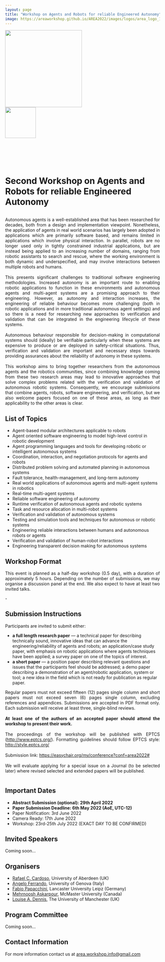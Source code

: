 ```yaml
---
layout: page
title: "Workshop on Agents and Robots for reliable Engineered Autonomy"
image: https://areaworkshop.github.io/AREA2022/images/logos/area_logo_1.png
---
```


<div class="columns large-7" >
<div markdown="1">

<!--<div style="float:left; clear:right; width:50%">
<img src="https://areaworkshop.github.io/AREA2022/images/logos/area_logo_1.png" style="width:250px"/>
</div>-->
<div>
<img src="https://areaworkshop.github.io/AREA2022/images/logos/area_logo_1.png" style="width:250px"/>
</div>

</div>
</div>

<div class="columns large-5" >
<div markdown="1">

<!--<div style="float:left; clear:right; width:50%">
<img src="https://areaworkshop.github.io/AREA2022/images/logos/ijcai_logo.png" style="width:100px"/>
</div>-->
<div>
<img src="https://areaworkshop.github.io/AREA2022/images/logos/ijcai_logo.png" style="width:100px"/>
</div>

</div>
</div>

<br />&nbsp;
<br />&nbsp;
<br />&nbsp;

# Second Workshop on Agents and Robots for reliable Engineered Autonomy

<div class="columns large-7" >
<div markdown="1">

<p align="justify">
  Autonomous agents is a well-established area that has been researched for decades, both from a design and implementation viewpoint.  Nonetheless, the application of agents in real world scenarios has largely been adopted in applications which are primarily software based, and remains limited in applications which involve physical interaction.
  In parallel, robots are no longer used only in tightly constrained industrial applications, but are instead being applied to an increasing number of domains, ranging from robotic assistants to search and rescue, where the working environment is both dynamic and underspecified, and may involve interactions between multiple robots and humans.<br>
<br>
  This presents significant challenges to traditional software engineering methodologies.  Increased autonomy is an important route to enabling robotic applications to function in these environments and autonomous agents and multi-agent systems are a promising approach to their engineering.  However, as autonomy and interaction increases, the engineering of reliable behaviour becomes more challenging (both in robotic applications and in more traditional autonomous agent settings) and so there is a need for researching new approaches to verification and validation that can be integrated in the engineering lifecycle of these systems.<br>
<br>
  Autonomous behaviour responsible for decision-making in computational systems should (ideally) be verifiable particularly when these systems are expensive to produce or are deployed in safety-critical situations. Thus, verification and validation are important and necessary steps towards providing assurances about the reliability of autonomy in these systems.<br>
<br>
  This workshop aims to bring together researchers from the autonomous agents and the robotics communities, since combining knowledge coming from these two research areas may lead to innovative approaches that solve complex problems related with the verification and validation of autonomous robotic systems. Consequently, we encourage submissions that combine agents, robots, software engineering, and verification, but we also welcome papers focused on one of these areas, as long as their applicability to the other areas is clear.
</p>

<!---
## Motivation

## Aim
--->

## List of Topics

<ul>
  <li> Agent-based modular architectures applicable to robots </li>
   <li> Agent oriented software engineering to model high-level control in robotic development </li>
   <li> Agent programming languages and tools for developing robotic or intelligent autonomous systems</li>
   <li> Coordination, interaction, and negotiation protocols for agents and robots</li>
   <li> Distributed problem solving and automated planning in autonomous systems</li>
   <li> Fault tolerance, health-management, and long-term autonomy</li>
   <li> Real world applications of autonomous agents and multi-agent systems in robotics</li>
   <li> Real-time multi-agent systems</li>
   <li> Reliable software engineering of autonomy</li>
   <li> Runtime verification of autonomous agents and robotic systems</li>
   <li> Task and resource allocation in multi-robot systems</li>
   <li> Verification and validation of autonomous systems</li>
   <li> Testing and simulation tools and techniques for autonomous or robotic systems</li>
   <li> Engineering reliable interactions between humans and autonomous robots or agents</li>
   <li> Verification and validation of human-robot interactions</li>
   <li> Engineering transparent decision making for autonomous systems</li>
</ul>


## Workshop Format

<p align="justify">
This event is planned as a half-day workshop (0.5 day), with a duration of approximately 5 hours. Depending on the number of submissions, we may organise a discussion panel at the end. We also expect to have at least two invited talks.
</p>
-

## Submission Instructions

<p align="justify">
Participants are invited to submit either:
<ul>
  <li><b>a full length research paper</b>
    &mdash;
    a technical paper for describing technically sound, innovative ideas that can advance the engineering/reliability of agents and robots;
    an application/case study paper, with emphasis on robotic applications where agents techniques have been applied;
    a survey paper on one of the topics of interest.</li>
  <li><b>a short paper</b>
    &mdash;
    a position paper describing relevant questions and issues that the participants feel should be addressed;
    a demo paper describing a demonstration of an agent/robotic application, system or tool;
    a new idea in the field which is not ready for publication as regular paper.</li>
</ul>
</p>
<p align="justify">
Regular papers must not exceed fifteen (12) pages single column and short papers must not exceed seven (6) pages single column, excluding references and appendices.
Submissions are accepted in PDF format only. Each submission will receive at least three, single-blind reviews.
<br><br>
<b>At least one of the authors of an accepted paper should attend the workshop to present their work. </b>
<br><br>
The proceedings of the workshop will be published with EPTCS (<a href="http://www.eptcs.org/">http://www.eptcs.org/</a>). Formatting guidelines should follow EPTCS style: <a href="http://style.eptcs.org/">http://style.eptcs.org/</a>
<br><br>
Submission link: <a href="https://easychair.org/my/conference?conf=area2022#">https://easychair.org/my/conference?conf=area2022#</a>
<br><br>
We will evaluate applying for a special issue on a Journal (to be selected later) where revised selected and extended papers will be published.
</p>

<!-- ## Accepted Papers

<div style="text-align:justify;">
<ul>
  <li>
  Peter Stringer, Rafael Cardoso, Xiaowei Huang and Louise Dennis. <i>Towards the Verification of Adaptable Reasoning in Autonomous Systems</i>.
  </li>
  <li>
  Eleonora Iotti, Giuseppe Petrosino, Stefania Monica and Federico Bergenti. <i>Early Experiments on Programming Autonomous Robots in Jadescript</i>.
  </li>
  <li>
  Livia Lestingi, Mehrnoosh Askarpour, Marcello Maria Bersani and Matteo Rossi. <i>Statistical Model Checking of Human-Robot Interaction Scenarios</i>.
  </li>
  <li>
  Victoria Edwards, Loy McGuire and Signe Redfield. <i>Establishing Reliable Robot Behavior using Capability Analysis Tables</i>.
  </li>
  <li>
  Simón C. Smith and Subramanian Ramamoorthy. <i>Semi-supervised Learning From Demonstration through Program Synthesis: An Inspection Robot Case Study</i>.
  </li>
  <li>
  Tuomas Halvari, Jukka K. Nurminen and Tommi Mikkonen. <i>Testing the Robustness of AutoML Systems</i>.
  </li>
  <li>
  Mehrnoosh Askarpour, Matteo Rossi and Omer Tiryakiler. <i>Co-Simulation of Human-Robot Collaboration: from Temporal Logic to 3D Simulation</i>.
  </li>
  <li>
  Connor Basich, Justin Svegliato and Shlomo Zilberstein. <i>Improving Competence for Reliable Autonomy</i>.
  </li>
  <li>
  Chidiebere Onyedinma, Patrick Gavigan and Babak Esfandiari. <i>Toward Campus Mail Delivery Using BDI</i>.
  </li>
  <li>
  Davide Ancona, Chiara Bassano, Manuela Chessa, Viviana Mascardi and Fabio Solari. <i>Engineering Reliable Interactions in the Reality-Artificiality Continuum</i>.
  </li>
</ul>
</div>

## Provisional programme : Friday 4th of September

The time is in <a href="https://time.is/it/CEST">CEST timezone</a>.

<table>
    <body>
        <tr>
            <th>13:00</th>
            <td colspan="4" class="stage-saturn">Welcome</td>
        </tr>
        <tr>
            <th>13:10</th>
            <td colspan="4" class="stage-earth">Keynote: <a href="https://sites.google.com/view/charles-lesire"> Charles Lesire </a>
              <span> Abstract: TBA
              </span>
            </td>
        </tr>
        <tr>
            <th>13:40</th>
            <td colspan="4" class="stage-venus">
            Question and Answer: Verification
            <span>
              Peter Stringer, Rafael Cardoso, Xiaowei Huang and Louise Dennis.
              <i>Towards the Verification of Adaptable Reasoning in Autonomous Systems</i>.
            </span>
            <br/>
            <span>
              Livia Lestingi, Mehrnoosh Askarpour, Marcello Maria Bersani and Matteo Rossi.
              <i>Statistical Model Checking of Human-Robot Interaction Scenarios</i>.
            </span>
            </td>
        </tr>
        <tr>
            <th>14:00</th>
            <td colspan="4" class="stage-mars">
            Question and Answer: Reliability
            <span>
              Victoria Edwards, Loy McGuire and Signe Redfield.
              <i>Establishing Reliable Robot Behavior using Capability Analysis Tables</i>.
            </span>
            <br/>
            <span>
              Connor Basich, Justin Svegliato and Shlomo Zilberstein.
              <i>Improving Competence for Reliable Autonomy</i>.
            </span>
            </td>
        </tr>
        <tr>
            <th>14:20</th>
            <td colspan="4" class="stage-venus">
            Question and Answer: Engineering
            <span>
              Eleonora Iotti, Giuseppe Petrosino, Stefania Monica and Federico Bergenti.
              <i>Early Experiments on Programming Autonomous Robots in Jadescript</i>.
            </span>
            <br/>
            <span>
              Chidiebere Onyedinma, Patrick Gavigan and Babak Esfandiari.
              <i>Toward Campus Mail Delivery Using BDI</i>.
            </span>
            </td>
        </tr>
       <tr>
            <th>14:40</th>
            <td colspan="4" class="stage-mercury">Break</td>
        </tr>
        <tr>
            <th>14:50</th>
            <td colspan="4" class="stage-earth">Keynote 2
              <span>TBA
              </span>
            </td>
        </tr>
        <tr>
            <th>15:20</th>
            <td colspan="4" class="stage-mars">
            Question and Answer: Learning
            <span>
              Simón C. Smith and Subramanian Ramamoorthy.
              <i>Semi-supervised Learning From Demonstration through Program Synthesis: An Inspection Robot Case Study</i>.
            </span>
            <br/>
            <span>
              Tuomas Halvari, Jukka K. Nurminen and Tommi Mikkonen.
              <i>Testing the Robustness of AutoML Systems</i>.
            </span>
            </td>
        </tr>
        <tr>
            <th>15:40</th>
            <td colspan="4" class="stage-venus">
            Question and Answer: Simulation
            <span>
              Mehrnoosh Askarpour, Matteo Rossi and Omer Tiryakiler.
              <i>Co-Simulation of Human-Robot Collaboration: from Temporal Logic to 3D Simulation</i>.
            </span>
            <br/>
            <span>
              	Davide Ancona, Chiara Bassano, Manuela Chessa, Viviana Mascardi and Fabio Solari	.
              <i>Engineering Reliable Interactions in the Reality-Artificiality Continuum</i>.
            </span>
            </td>
        </tr>
        <tr>
            <th>16:00</th>
            <td colspan="4" class="stage-earth">Keynote 3
              <span>TBA
              </span>
            </td>
        </tr>
        <tr>
            <th>16:30</th>
            <td colspan="4" class="stage-jupiter">Discussion panel
              <span> TBA
              </span>
            </td>
        </tr>
        <tr>
            <th>17:00</th>
            <td colspan="4" class="stage-saturn">Closing remarks
            </td>
        </tr>
    </body>
</table> -->

<div style="margin-top:10px;"></div>

<!-- ### Patronage

<a href="https://rainhub.org.uk/" target="_blank">
  <img align="left" src="https://areaworkshop.github.io/AREA2022/images/logos/RAIN.png" style="height:100px" style="width:100px" alt="RAIN Hub" title="RAIN Hub" hspace="10"/>
</a>
<a href="https://orcahub.org/" target="_blank">
  <img align="left" src="https://areaworkshop.github.io/AREA2022/images/logos/orca.jpeg" style="height:100px" style="width:100px" alt="ORCA Hub" title="ORCA Hub" hspace="10"/>
</a>
<a href="https://www.fairspacehub.org/" target="_blank">
  <img align="left" src="https://areaworkshop.github.io/AREA2022/images/logos/FAIR-SPACE_Logo_Col.png" style="height:100px" style="width:150px" alt="FAIR-SPACE Hub" title="FAIR-SPACE Hub" hspace="20"/>
</a>
<a href="https://www.consorzio-cini.it/index.php/en/labaiis-home" target="_blank">
  <img align="left" src="https://areaworkshop.github.io/AREA2022/images/logos/Logo_AIIS.jpg" style="height:140px" style="width:140px" alt="Milano - Bicocca Node of theAIIS(ArtificialIntelligence andIntelligentSystems) CINI National Lab" title="Milano - Bicocca Node of theAIIS(ArtificialIntelligence andIntelligentSystems) CINI National Lab"/>
</a> -->

<!-- <br />&nbsp;
<br />&nbsp;
<br />&nbsp;
<br />&nbsp;
<br />&nbsp; -->

<!-- ### Media Partner

<a href="https://www.mdpi.com/journal/jsan" target="_blank">
  <img align="left" src="https://areaworkshop.github.io/AREA2022/images/logos/JSAN_partnership.png" style="height:200px" style="width:200px" alt="Journal of Sensor and Actuator Networks" title="Journal of Sensor and Actuator Networks" hspace="20"/>
</a>
<a href="https://www.mdpi.com/journal/computers" target="_blank">
  <img align="left" src="https://areaworkshop.github.io/AREA2022/images/logos/Computers_partnership-01.png" style="height:200px" style="width:200px" alt="Computers — Open Access Journal" title="Computers — Open Access Journal" hspace="20"/>
</a>
-->

</div>
</div>

<div class="columns large-5" >
<div markdown="1">


## Important Dates

<ul>
<li><b>Abstract Submission (optional): 29th April 2022</b></li>
<li><b>Paper Submission Deadline: 6th May 2022 (AoE, UTC-12)</b></li>
<li>Paper Notification: 3rd June 2022</li>
<li>Camera Ready: 17th June 2022</li>
<li>Workshop: 23rd-25th July 2022 (EXACT DAY TO BE CONFIRMED)</li>
</ul>


<!-- <ul>
<li><b><s>Paper Submission Deadline: 10th May 2020 (AoE, UTC-12)</s></b></li>
<li><s>Paper Notification: 10th June 2020</s></li>
<li>Camera Ready: 10th July 2020</li>
<li>Workshop: 29th or 30th August or 4th or 5th September 2020</li>
  <br>
*AREA 2020 will be held virtually. More information about the format and confirmation of the exact date of the workshop will follow as soon as it is confirmed with the ijcai workshop chairs.
</ul> -->

## Invited Speakers

Coming soon...

<!-- <ul>
<li><a href="https://sites.google.com/view/charles-lesire" target="_blank">Charles Lesire</a>, Senior Research Fellow at ONERA (French Aerospace Lab) (France)</li>
  <li>to be announced</li>
</ul> -->

## Organisers

<ul>
  <li><a href="https://rafaelcaue.github.io/" target="_blank">Rafael C. Cardoso</a>, University of Aberdeen (UK)</li>
  <li><a href="https://angeloferrando.github.io/website/" target="_blank">Angelo Ferrando</a>, University of Genova (Italy)</li>
  <li><a href="https://www.research.lancs.ac.uk/portal/en/people/fabio-papacchini" target="_blank">Fabio Papacchini</a>, Lancaster University Leipz (Germany)</li>
  <li><a href="https://askarpour.github.io/" target="_blank">Mehrnoosh Askarpour</a>, McMaster University (Canada)</li>
  <li><a href="https://www.research.manchester.ac.uk/portal/louise.dennis.html" target="_blank">Louise A. Dennis</a>, The University of Manchester (UK)</li>
</ul>

## Program Committee

Coming soon...

<!-- <ul>
<li>Gleifer Vaz Alves, Federal University of Technology – Paraná (Brazil)</li>
<li>Mehrnoosh Askarpour, Politecnico di Milano (Italy)</li>
<li>Amel Bennaceur, The Open University (UK)</li>
<li>Olivier Boissier, Mines Saint-Étienne (France)</li>
<li>Rafael H. Bordini, PUCRS (Brazil)</li>
<li>Jürgen Dix, Clausthal University of Technology (Germany)</li>
<li>Michael Fisher, University of Liverpool (UK)</li>
<li>Meng Guo, Bosch Center for Artificial Intelligence (Germany)</li>
<li>Nico Hochgeschwender, Hochschule Bonn-Rhein-Sieg (Germany)</li>
<li>Jomi F. Hübner, UFSC (Brazil)</li>
<li>Bruno Lacerda, University of Oxford (UK)</li>
<li>Brian Logan, University of Nottingham (UK)</li>
<li>Leonardo Mariani, University of Milano Bicocca (Italy)</li>
<li>Viviana Mascardi, Genoa University (Italy)</li>
<li>Ilaria Matteucci, Istituto di Informatica e Telematica, CNR (Italy)</li>
<li>Ettore Merlo, Ecole Polytechnique of Montreal (Canada)</li>
<li>Alexandre de Oliverira Zamberlan, UFN (Brazil)</li>
<li>Eva Onaindia, Polytechnic University of Valencia (Spain)</li>
<li>John-Paul Ore, Department of Computer Science at NC State University (US)</li>
<li>Liliana Pasquale, University College Dublin and  Lero - the Irish Software Research Centre (Ireland)</li>
<li>Fabrizio Pastore, SnT Centre for Security Reliability and Trust (Luxembourg)</li>
<li>Patrizio Pelliccione, Chalmers | University of Gothenburg (Sweden) and University of L'Aquila (Italy)</li>
<li>Pedro Ribeiro, University of York (UK)</li>
<li>Alessandro Ricci, University of Bologna (Italy)</li>
<li>Ana Paula Rocha, University of Porto (Portugal)</li>
<li>Oliviero Riganelli, University of Milano Bicocca (Italy)</li>
<li>Lavindra da Silva, University of Cambridge (UK)</li>
<li>Christos Tsigkanos, Technical University of Vienna (Austria)</li>
</ul> -->

## Contact Information

For more information contact us at <a href="mailto:area.workshop.info@gmail.com">area.workshop.info@gmail.com</a>

</div>
</div>
